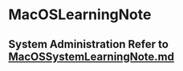 # MacOSLearningNote
## System Administration Refer to [MacOSSystemLearningNote.md](https://github.com/squirrel-nest/MacOSLearningNote/blob/master/MacOSSystemLearningNote.md)<br>
